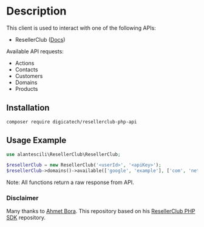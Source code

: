 # Description
This client is used to interact with one of the following APIs:
 * ResellerClub ([Docs](https://resellerclub.webpropanel.com/kb/answer/751))
 
Available API requests: 
* Actions
* Contacts
* Customers
* Domains
* Products

## Installation
```console
composer require digicatech/resellerclub-php-api
```

## Usage Example
```php
use alantescili\ResellerClub\ResellerClub;

$resellerClub = new ResellerClub('<userId>', '<apiKey>');
$resellerClub->domains()->available(['google', 'example'], ['com', 'net']);
```
Note: All functions return a raw response from API.


### Disclaimer
Many thanks to [Ahmet Bora](https://github.com/afbora "Ahmet Bora"). This repository based on his [ResellerClub PHP SDK](https://github.com/afbora/resellerclub-php-sdk "ResellerClub PHP SDK") repository.

